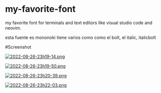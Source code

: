 # my-favorite-font

my favorite font for terminals and text editors like visual studio code and neovim.

esta fuente es mononoki tiene varios como como el bolt, el italic, italicbolt

#Screenshot

[![2022-08-26-23h19-14.png](https://i.postimg.cc/SK0BYTjL/2022-08-26-23h19-14.png)](https://postimg.cc/mPwX0SYh)

[![2022-08-26-23h19-50.png](https://i.postimg.cc/vmWprr6J/2022-08-26-23h19-50.png)](https://postimg.cc/p9LGxnCC)

[![2022-08-26-23h20-39.png](https://i.postimg.cc/hjs6wKsM/2022-08-26-23h20-39.png)](https://postimg.cc/34yt05PD)

[![2022-08-26-23h22-03.png](https://i.postimg.cc/NMBZpK65/2022-08-26-23h22-03.png)](https://postimg.cc/nsSdLcwJ)
